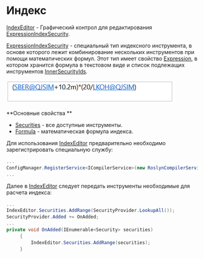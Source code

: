 # Индекс

[IndexEditor](../api/StockSharp.Xaml.IndexEditor.html) \- Графический контрол для редактирования [ExpressionIndexSecurity](../api/StockSharp.Algo.Expressions.ExpressionIndexSecurity.html). 

[ExpressionIndexSecurity](../api/StockSharp.Algo.Expressions.ExpressionIndexSecurity.html) \- специальный тип индексного инструмента, в основе которого лежит комбинирование нескольких инструментов при помощи математических формул. Этот тип имеет свойство [Expression](../api/StockSharp.Algo.Expressions.ExpressionIndexSecurity.Expression.html), в котором хранится формула в текстовом виде и список подлежащих инструментов [InnerSecurityIds](../api/StockSharp.Algo.Expressions.ExpressionIndexSecurity.InnerSecurityIds.html). 

![GUI IndexSecurityWindow](../images/GUI_IndexSecurityWindow.png)

**Основные свойства **

- [Securities](../api/StockSharp.Xaml.IndexEditor.Securities.html) \- все доступные инструменты.
- [Formula](../api/StockSharp.Xaml.IndexEditor.Formula.html) \- математическая формула индекса.

Для использования [IndexEditor](../api/StockSharp.Xaml.IndexEditor.html) предварительно необходимо зарегистрировать специальную службу:

```cs
...
ConfigManager.RegisterService<ICompilerService>(new RoslynCompilerService());
...
```

Далее в [IndexEditor](../api/StockSharp.Xaml.IndexEditor.html) следует передать инструменты необходимые для расчета индекса:

```cs
...
IndexEditor.Securities.AddRange(SecurityProvider.LookupAll());
SecurityProvider.Added += OnAdded;
...
private void OnAdded(IEnumerable<Security> securities)
     {
         IndexEditor.Securities.AddRange(securities);
     }
```
